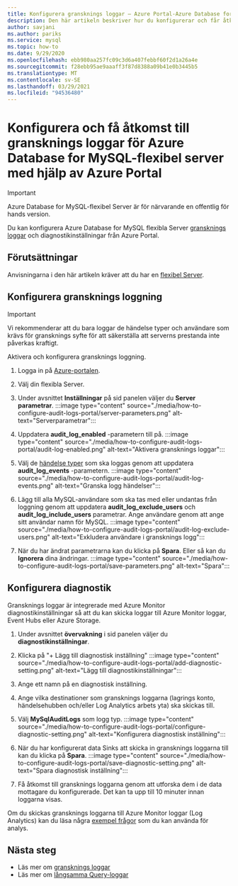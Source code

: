 ```yaml
---
title: Konfigurera gransknings loggar – Azure Portal-Azure Database for MySQL – flexibel Server
description: Den här artikeln beskriver hur du konfigurerar och får åtkomst till gransknings loggarna i Azure Database for MySQL flexibel Server från Azure Portal.
author: savjani
ms.author: pariks
ms.service: mysql
ms.topic: how-to
ms.date: 9/29/2020
ms.openlocfilehash: ebb980aa257fc09c3d6a407febbf60f2d1a26a4e
ms.sourcegitcommit: f28ebb95ae9aaaff3f87d8388a09b41e0b3445b5
ms.translationtype: MT
ms.contentlocale: sv-SE
ms.lasthandoff: 03/29/2021
ms.locfileid: "94536480"
---
```

# <a name="configure-and-access-audit-logs-for-azure-database-for-mysql---flexible-server-using-the-azure-portal"></a>Konfigurera och få åtkomst till gransknings loggar för Azure Database for MySQL-flexibel server med hjälp av Azure Portal

> [!IMPORTANT]
> Azure Database for MySQL-flexibel Server är för närvarande en offentlig för hands version.

Du kan konfigurera Azure Database for MySQL flexibla Server [gransknings loggar](concepts-audit-logs.md) och diagnostikinställningar från Azure Portal.

## <a name="prerequisites"></a>Förutsättningar
Anvisningarna i den här artikeln kräver att du har en [flexibel Server](quickstart-create-server-portal.md).

## <a name="configure-audit-logging"></a>Konfigurera gransknings loggning

>[!IMPORTANT]
> Vi rekommenderar att du bara loggar de händelse typer och användare som krävs för gransknings syfte för att säkerställa att serverns prestanda inte påverkas kraftigt.

Aktivera och konfigurera gransknings loggning.

1. Logga in på [Azure-portalen](https://portal.azure.com/).

1. Välj din flexibla Server.

1. Under avsnittet **Inställningar** på sid panelen väljer du **Server parametrar**.
    :::image type="content" source="./media/how-to-configure-audit-logs-portal/server-parameters.png" alt-text="Serverparametrar":::

1. Uppdatera **audit_log_enabled** -parametern till på.
    :::image type="content" source="./media/how-to-configure-audit-logs-portal/audit-log-enabled.png" alt-text="Aktivera gransknings loggar":::

1. Välj de [händelse typer](concepts-audit-logs.md#configure-audit-logging) som ska loggas genom att uppdatera **audit_log_events** -parametern.
    :::image type="content" source="./media/how-to-configure-audit-logs-portal/audit-log-events.png" alt-text="Granska logg händelser":::

1. Lägg till alla MySQL-användare som ska tas med eller undantas från loggning genom att uppdatera **audit_log_exclude_users** och **audit_log_include_users** parametrar. Ange användare genom att ange sitt användar namn för MySQL.
    :::image type="content" source="./media/how-to-configure-audit-logs-portal/audit-log-exclude-users.png" alt-text="Exkludera användare i gransknings logg":::

1. När du har ändrat parametrarna kan du klicka på **Spara**. Eller så kan du **Ignorera** dina ändringar.
    :::image type="content" source="./media/how-to-configure-audit-logs-portal/save-parameters.png" alt-text="Spara":::

## <a name="set-up-diagnostics"></a>Konfigurera diagnostik

Gransknings loggar är integrerade med Azure Monitor diagnostikinställningar så att du kan skicka loggar till Azure Monitor loggar, Event Hubs eller Azure Storage.

1. Under avsnittet **övervakning** i sid panelen väljer du **diagnostikinställningar**.

1. Klicka på "+ Lägg till diagnostisk inställning"  :::image type="content" source="./media/how-to-configure-audit-logs-portal/add-diagnostic-setting.png" alt-text="Lägg till diagnostikinställningar":::

1. Ange ett namn på en diagnostisk inställning.

1. Ange vilka destinationer som gransknings loggarna (lagrings konto, händelsehubben och/eller Log Analytics arbets yta) ska skickas till.

1. Välj **MySqlAuditLogs** som logg typ.
    :::image type="content" source="./media/how-to-configure-audit-logs-portal/configure-diagnostic-setting.png" alt-text="Konfigurera diagnostisk inställning":::

1. När du har konfigurerat data Sinks att skicka in gransknings loggarna till kan du klicka på **Spara**.
    :::image type="content" source="./media/how-to-configure-audit-logs-portal/save-diagnostic-setting.png" alt-text="Spara diagnostisk inställning":::

1. Få åtkomst till gransknings loggarna genom att utforska dem i de data mottagare du konfigurerade. Det kan ta upp till 10 minuter innan loggarna visas.

Om du skickas gransknings loggarna till Azure Monitor loggar (Log Analytics) kan du läsa några [exempel frågor](concepts-audit-logs.md#analyze-logs-in-azure-monitor-logs) som du kan använda för analys.  

## <a name="next-steps"></a>Nästa steg

- Läs mer om [gransknings loggar](concepts-audit-logs.md)
- Läs mer om [långsamma Query-loggar](concepts-slow-query-logs.md)
<!-- - Learn how to configure audit logs in the [Azure CLI](howto-configure-audit-logs-cli.md)-->